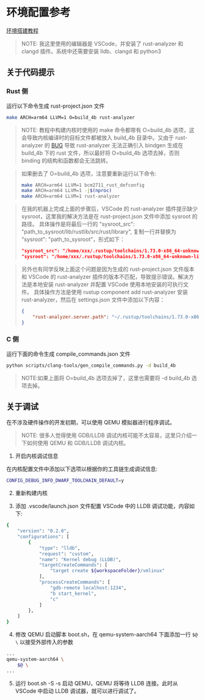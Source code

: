# 环境配置参考

[环境搭建教程](https://readthedocs-demo1.readthedocs.io/zh-cn/latest/R4L.html)

> NOTE: 我这里使用的编辑器是 VSCode，并安装了 rust-analyzer 和 clangd 插件。系统中还需要安装 lldb、clangd 和 python3

## 关于代码提示

### Rust 侧

运行以下命令生成 rust-project.json 文件

```sh
make ARCH=arm64 LLVM=1 O=build_4b rust-analyzer
```

> NOTE: 教程中构建内核时使用的 make 命令都带有 O=build_4b 选项，这会导致内核编译时的目标文件都被放入 build_4b 目录中。又由于 rust-analyzer 的 [BUG](https://github.com/rust-lang/rust-analyzer/issues/17040) 导致 rust-analyzer 无法正确引入 bindgen 生成在 build_4b 下的 rust 文件，所以最好将 O=build_4b 选项去掉，否则 binding 的结构和函数都会无法跳转。

> 如果删去了 O=build_4b 选项，注意要重新运行以下命令:  
> ```sh
> make ARCH=arm64 LLVM=1 bcm2711_rust_defconfig
> make ARCH=arm64 LLVM=1 -j$(nproc)
> make ARCH=arm64 LLVM=1 rust-analyzer
> ```

> 在我的机器上完成上面的步骤后，VSCode 的 rust-analyzer 插件提示缺少 sysroot，这里我的解决方法是在 rust-project.json 文件中添加 sysroot 的路径。
> 具体操作是将最后一行的 "sysroot_src": "path_to_sysroot/lib/rustlib/src/rust/library", 复制一行并替换为 "sysroot": "path_to_sysroot"，形式如下：
> ```json
> "sysroot_src": "/home/xxx/.rustup/toolchains/1.73.0-x86_64-unknown-linux-gnu/lib/rustlib/src/rust/library",
> "sysroot": "/home/xxx/.rustup/toolchains/1.73.0-x86_64-unknown-linux-gnu"
> ```

> 另外也有同学反映上面这个问题是因为生成的 rust-project.json 文件版本和 VSCode 的 rust-analyzer 插件的版本不匹配，导致提示错误。解决方法是本地安装 rust-analyzer 并配置 VSCode 使用本地安装的可执行文件。
> 具体操作方法是使用 rustup component add rust-analyzer 安装 rust-analyzer，然后在 settings.json 文件中添加以下内容：
> ```json
> {
>     "rust-analyzer.server.path": "~/.rustup/toolchains/1.73.0-x86_64-unknown-linux-gnu/bin/rust-analyzer",
> }

### C 侧
运行下面的命令生成 compile_commands.json 文件

```sh
python scripts/clang-tools/gen_compile_commands.py -d build_4b
```

> NOTE:如果上面将 O=build_4b 选项去掉了，这里也需要将 -d build_4b 选项去掉。

## 关于调试

在不涉及硬件操作的开发初期，可以使用 QEMU 模拟器进行程序调试。

> NOTE: 很多人觉得使用 GDB/LLDB 调试内核可能不太容易，这里只介绍一下如何使用 QEMU 和 GDB/LLDB 调试内核。 

1. 开启内核调试信息

在内核配置文件中添加以下选项以根据你的工具链生成调试信息:

```sh
CONFIG_DEBUG_INFO_DWARF_TOOLCHAIN_DEFAULT=y
```

2. 重新构建内核

3. 添加 .vscode/launch.json 文件配置 VSCode 中的 LLDB 调试功能，内容如下:

```sh
{
    "version": "0.2.0",
    "configurations": [
        {
            "type": "lldb",
            "request": "custom",
            "name": "Kernel debug (LLDB)",
            "targetCreateCommands": [
                "target create ${workspaceFolder}/vmlinux"
            ],
            "processCreateCommands": [
                "gdb-remote localhost:1234",
                "b start_kernel",
                "c"
            ]
        },
    ]
}
```

4. 修改 QEMU 启动脚本 boot.sh，在 qemu-system-aarch64 下面添加一行 `$@ \` 以接受外部传入的参数

```sh
...
qemu-system-aarch64 \
    $@ \
...
```

5. 运行 boot.sh -S -s 启动 QEMU，QEMU 将等待 LLDB 连接。此时从 VSCode 中启动 LLDB 调试器，就可以进行调试了。